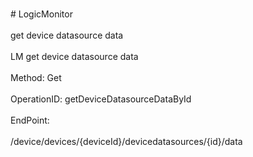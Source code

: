 <br>#     LogicMonitor</br>
<br>get device datasource data </br>
<br>LM get device datasource data</br>
<br>Method: Get</br>
<br>OperationID: getDeviceDatasourceDataById</br>
<br>EndPoint:</br>
<br>/device/devices/{deviceId}/devicedatasources/{id}/data</br>
